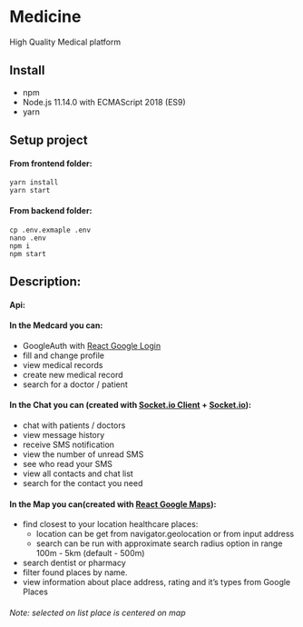 Medicine
======
High Quality Medical platform

## Install
* npm 
* Node.js 11.14.0 with ECMAScript 2018 (ES9)
* yarn

## Setup project
#### From frontend folder:
```
yarn install
yarn start
```
    
#### From backend folder:
```
cp .env.exmaple .env
nano .env
npm i
npm start
```
    
## Description:

#### Api:

#### In the Medcard you can:
   * GoogleAuth with [React Google Login](https://www.npmjs.com/package/react-google-login)
   * fill and change profile
   * view medical records
   * create new medical record
   * search for a doctor / patient 
   
#### In the Chat you can (created with [Socket.io Client](https://www.npmjs.com/package/socket.io-client) + [Socket.io](https://www.npmjs.com/package/socket.io)):
   * chat with patients / doctors
   * view message history
   * receive SMS notification
   * view the number of unread SMS
   * see who read your SMS
   * view all contacts and chat list
   * search for the contact you need
   
#### In the Map you can(created with [React Google Maps](https://www.npmjs.com/package/@react-google-maps/api)):
   * find closest to your location healthcare places:
        * location can be get from navigator.geolocation or from input address
        * search can be run with approximate search radius option in range 100m - 5km (default - 500m)
   * search dentist or pharmacy
   * filter found places by name.
   * view information about place address, rating and it’s types from Google Places
   
###### Note: selected on list place is centered on map
   




